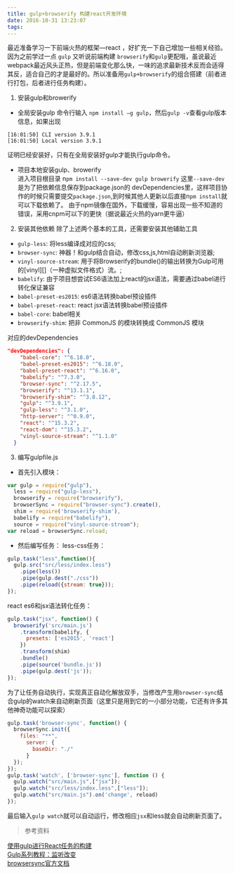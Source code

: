 ```yaml
---
title: gulp+browserify 构建react开发环境
date: 2016-10-31 13:23:07
tags:
---
```


最近准备学习一下前端火热的框架—react ，好扩充一下自己增加一些相关经验。
因为之前学过一点 `gulp` 又听说前端构建 `browserify`和`gulp`更配哦，虽说最近webpack最近风头正热，但是前端变化那么快，一味的追求最新技术反而会适得其反，适合自己的才是最好的。所以准备用`gulp+browserify`的组合搭建（前者进行打包，后者进行任务构建）。

1. 安装gulp和browerify  
- 全局安装gulp
命令行输入 `npm install –g gulp`，然后`gulp -v`查看gulp版本信息，如果出现
```
[16:01:50] CLI version 3.9.1
[16:01:50] Local version 3.9.1
```
证明已经安装好，只有在全局安装好gulp才能执行gulp命令。

- 项目本地安装gulp、browerify  
进入项目根目录 n`pm install --save-dev gulp browerify`
这里`--save-dev`是为了把依赖信息保存到package.json的 devDependencies里，这样项目协作的时候只需要提交`package.json`,到时候其他人更新以后直接n`pm install`就可以下载依赖了。
由于npm镜像在国外，下载缓慢，容易出现一些不知道的错误，采用cnpm可以下的更快（据说最近火热的yarn更牛逼）

2. 安装其他依赖
除了上述两个基本的工具，还需要安装其他辅助工具
+ `gulp-less`: 将less编译成对应的css;
+ `browser-sync`: 神器！和gulp结合自动，修改css,js,html自动刷新浏览器;
+ `vinyl-source-stream`: 用于将Browserify的bundle()的输出转换为Gulp可用的[vinyl][]（一种虚拟文件格式）流。;
+ `babelify`: 由于项目想尝试ES6语法加上react的jsx语法，需要通过babel进行转化保证兼容
+ `babel-preset-es2015`: es6语法转换babel预设插件
+ `babel-preset-react`: react jsx语法转换babel预设插件
+ `babel-core`: babel相关
+ `browserify-shim`: 把非 CommonJS 的模块转换成 CommonJS 模块

对应的devDependencies
```json
"devDependencies": {
    "babel-core": "^6.18.0",
    "babel-preset-es2015": "^6.18.0",
    "babel-preset-react": "^6.16.0",
    "babelify": "^7.3.0",
    "browser-sync": "^2.17.5",
    "browserify": "^13.1.1",
    "browserify-shim": "^3.8.12",
    "gulp": "^3.9.1",
    "gulp-less": "^3.1.0",
    "http-server": "^0.9.0",
    "react": "^15.3.2",
    "react-dom": "^15.3.2",
    "vinyl-source-stream": "^1.1.0"
  }
```
3. 编写gulpfile.js
- 首先引入模块：
```js
var gulp = require("gulp"), 
  less = require("gulp-less"),
  browserify = require("browserify"), 
  browserSync = require("browser-sync").create(),
  shim = require('browserify-shim'),
  babelify = require("babelify"),
  source = require("vinyl-source-stream");
var reload = browserSync.reload;
```
- 然后编写任务：
less-css任务：
```js
gulp.task("less",function(){
  gulp.src("src/less/index.less")
    .pipe(less())
    .pipe(gulp.dest("./css"))
    .pipe(reload({stream: true}));
});
```
react es6和jsx语法转化任务：
```js
gulp.task("jsx", function() {
  browserify('src/main.js')
    .transform(babelify, {
      presets: ['es2015', 'react']
    })
    .transform(shim)
    .bundle()
    .pipe(source('bundle.js'))
    .pipe(gulp.dest('js'));
});
``` 
为了让任务自动执行，实现真正自动化解放双手，当修改产生用`browser-sync`结合gulp的watch来自动刷新页面（这里只是用到它的一小部分功能，它还有许多其他神奇功能可以探索）

``` js
gulp.task('browser-sync', function() {
  browserSync.init({
    files: "**",  
      server: {  
        baseDir: "./"  
      }  
  });
});
gulp.task('watch', ['browser-sync'], function () {
  gulp.watch("src/main.js",["jsx"]);
  gulp.watch("src/less/index.less",["less"]);
  gulp.watch("src/main.js").on('change', reload)
});
```
最后输入`gulp watch`就可以自动运行，修改相应`jsx`和less就会自动刷新页面了。

> 参考资料

[使用gulp进行React任务的构建](http://syaning.com/2015/11/09/gulp-react-task-build/?utm_source=tuicool&utm_medium=referral)  
[Gulp系列教程：监听改变](http://www.tuicool.com/articles/iEnumu)  
[browsersync官方文档](https://browsersync.io/docs/gulp/)